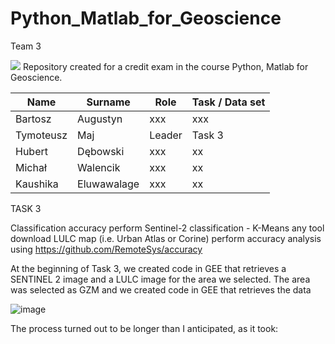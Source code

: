 # Python_Matlab_for_Geoscience

Team 3

![](https://www.agh.edu.pl/repozytoria/__processed__/a/2/csm_agh_znak_negatyw_bez_nazwy_1558c4077f.webp)
Repository created for a credit exam in the course Python, Matlab for Geoscience.

| Name     | Surname  | Role            | Task / Data set           |
|----------|-----------|--------------------|----------|
| Bartosz     | Augustyn  | xxx | xxx | xx |
| Tymoteusz   | Maj     | Leader | Task 3 |
| Hubert    | Dębowski | xxx | xx |
| Michał| Walencik    | xxx | xx |
| Kaushika | Eluwawalage | xxx | xx |


TASK 3

Classification accuracy
perform Sentinel-2 classification - K-Means any tool
download LULC map (i.e. Urban Atlas or Corine)
perform accuracy analysis using https://github.com/RemoteSys/accuracy


At the beginning of Task 3, we created code in GEE that retrieves a SENTINEL 2 image and a LULC image for the area we selected. The area was selected as GZM and we created code in GEE that retrieves the data

![image](https://github.com/user-attachments/assets/24893b5c-be21-48db-9029-82e3cd36a986)


The process turned out to be longer than I anticipated, as it took: 
